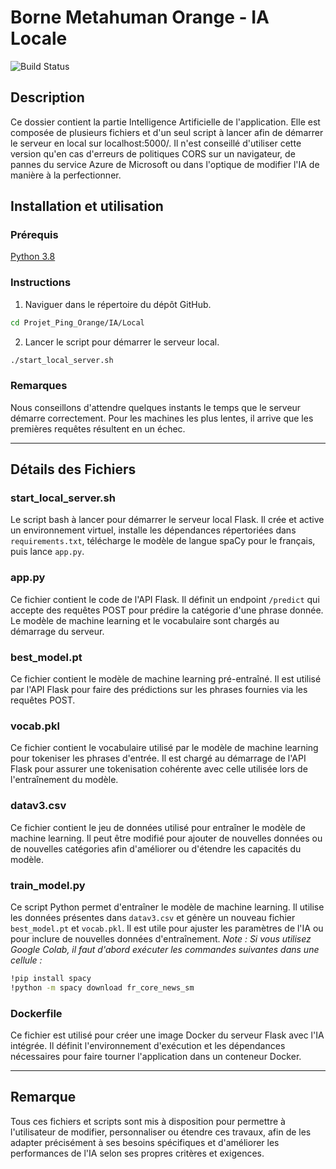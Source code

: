 # Borne Metahuman Orange - IA Locale

![Build Status](https://img.shields.io/badge/build-passing-brightgreen)

## Description

Ce dossier contient la partie Intelligence Artificielle de l'application. Elle est composée de plusieurs fichiers et d'un seul script à lancer afin de démarrer le serveur en local sur localhost:5000/.
Il n'est conseillé d'utiliser cette version qu'en cas d'erreurs de politiques CORS sur un navigateur, de pannes du service Azure de Microsoft ou dans l'optique de modifier l'IA de manière à la perfectionner.

## Installation et utilisation

### Prérequis

[Python 3.8](https://www.python.org/downloads/release/python-380/)

### Instructions

1. Naviguer dans le répertoire du dépôt GitHub.

```bash
cd Projet_Ping_Orange/IA/Local
```

2. Lancer le script pour démarrer le serveur local.

```bash
./start_local_server.sh
```

### Remarques

Nous conseillons d'attendre quelques instants le temps que le serveur démarre correctement. Pour les machines les plus lentes, il arrive que les premières requêtes résultent en un échec.

--- 

## Détails des Fichiers

### start_local_server.sh

Le script bash à lancer pour démarrer le serveur local Flask. Il crée et active un environnement virtuel, installe les dépendances répertoriées dans `requirements.txt`, télécharge le modèle de langue spaCy pour le français, puis lance `app.py`.

### app.py

Ce fichier contient le code de l'API Flask. Il définit un endpoint `/predict` qui accepte des requêtes POST pour prédire la catégorie d'une phrase donnée. Le modèle de machine learning et le vocabulaire sont chargés au démarrage du serveur.

### best_model.pt

Ce fichier contient le modèle de machine learning pré-entraîné. Il est utilisé par l'API Flask pour faire des prédictions sur les phrases fournies via les requêtes POST.

### vocab.pkl

Ce fichier contient le vocabulaire utilisé par le modèle de machine learning pour tokeniser les phrases d'entrée. Il est chargé au démarrage de l'API Flask pour assurer une tokenisation cohérente avec celle utilisée lors de l'entraînement du modèle.

### datav3.csv

Ce fichier contient le jeu de données utilisé pour entraîner le modèle de machine learning. Il peut être modifié pour ajouter de nouvelles données ou de nouvelles catégories afin d'améliorer ou d'étendre les capacités du modèle.

### train_model.py

Ce script Python permet d'entraîner le modèle de machine learning. Il utilise les données présentes dans `datav3.csv` et génère un nouveau fichier `best_model.pt` et `vocab.pkl`. Il est utile pour ajuster les paramètres de l'IA ou pour inclure de nouvelles données d'entraînement. 
*Note : Si vous utilisez Google Colab, il faut d'abord exécuter les commandes suivantes dans une cellule :* 

```bash
!pip install spacy
!python -m spacy download fr_core_news_sm
```

### Dockerfile

Ce fichier est utilisé pour créer une image Docker du serveur Flask avec l'IA intégrée. Il définit l'environnement d'exécution et les dépendances nécessaires pour faire tourner l'application dans un conteneur Docker.

---

## Remarque

Tous ces fichiers et scripts sont mis à disposition pour permettre à l'utilisateur de modifier, personnaliser ou étendre ces travaux, afin de les adapter précisément à ses besoins spécifiques et d'améliorer les performances de l'IA selon ses propres critères et exigences.
